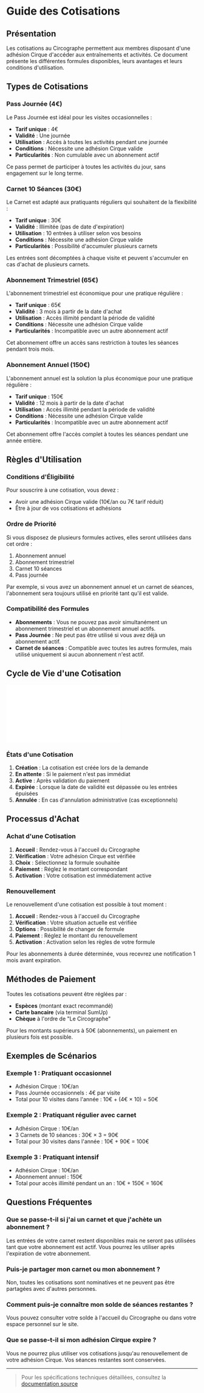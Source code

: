 # Guide des Cotisations

## Présentation

Les cotisations au Circographe permettent aux membres disposant d'une adhésion Cirque d'accéder aux entraînements et activités. Ce document présente les différentes formules disponibles, leurs avantages et leurs conditions d'utilisation.

## Types de Cotisations

### Pass Journée (4€)

Le Pass Journée est idéal pour les visites occasionnelles :

- **Tarif unique** : 4€
- **Validité** : Une journée
- **Utilisation** : Accès à toutes les activités pendant une journée
- **Conditions** : Nécessite une adhésion Cirque valide
- **Particularités** : Non cumulable avec un abonnement actif

Ce pass permet de participer à toutes les activités du jour, sans engagement sur le long terme.

### Carnet 10 Séances (30€)

Le Carnet est adapté aux pratiquants réguliers qui souhaitent de la flexibilité :

- **Tarif unique** : 30€
- **Validité** : Illimitée (pas de date d'expiration)
- **Utilisation** : 10 entrées à utiliser selon vos besoins
- **Conditions** : Nécessite une adhésion Cirque valide
- **Particularités** : Possibilité d'accumuler plusieurs carnets

Les entrées sont décomptées à chaque visite et peuvent s'accumuler en cas d'achat de plusieurs carnets.

### Abonnement Trimestriel (65€)

L'abonnement trimestriel est économique pour une pratique régulière :

- **Tarif unique** : 65€
- **Validité** : 3 mois à partir de la date d'achat
- **Utilisation** : Accès illimité pendant la période de validité
- **Conditions** : Nécessite une adhésion Cirque valide
- **Particularités** : Incompatible avec un autre abonnement actif

Cet abonnement offre un accès sans restriction à toutes les séances pendant trois mois.

### Abonnement Annuel (150€)

L'abonnement annuel est la solution la plus économique pour une pratique régulière :

- **Tarif unique** : 150€
- **Validité** : 12 mois à partir de la date d'achat
- **Utilisation** : Accès illimité pendant la période de validité
- **Conditions** : Nécessite une adhésion Cirque valide
- **Particularités** : Incompatible avec un autre abonnement actif

Cet abonnement offre l'accès complet à toutes les séances pendant une année entière.

## Règles d'Utilisation

### Conditions d'Éligibilité

Pour souscrire à une cotisation, vous devez :
- Avoir une adhésion Cirque valide (10€/an ou 7€ tarif réduit)
- Être à jour de vos cotisations et adhésions

### Ordre de Priorité

Si vous disposez de plusieurs formules actives, elles seront utilisées dans cet ordre :
1. Abonnement annuel
2. Abonnement trimestriel
3. Carnet 10 séances
4. Pass journée

Par exemple, si vous avez un abonnement annuel et un carnet de séances, l'abonnement sera toujours utilisé en priorité tant qu'il est valide.

### Compatibilité des Formules

- **Abonnements** : Vous ne pouvez pas avoir simultanément un abonnement trimestriel et un abonnement annuel actifs.
- **Pass Journée** : Ne peut pas être utilisé si vous avez déjà un abonnement actif.
- **Carnet de séances** : Compatible avec toutes les autres formules, mais utilisé uniquement si aucun abonnement n'est actif.

## Cycle de Vie d'une Cotisation

![Diagramme des états d'une cotisation](docs/business/images/cotisation_states.md)

### États d'une Cotisation

1. **Création** : La cotisation est créée lors de la demande
2. **En attente** : Si le paiement n'est pas immédiat
3. **Active** : Après validation du paiement
4. **Expirée** : Lorsque la date de validité est dépassée ou les entrées épuisées
5. **Annulée** : En cas d'annulation administrative (cas exceptionnels)

## Processus d'Achat

### Achat d'une Cotisation

1. **Accueil** : Rendez-vous à l'accueil du Circographe
2. **Vérification** : Votre adhésion Cirque est vérifiée
3. **Choix** : Sélectionnez la formule souhaitée
4. **Paiement** : Réglez le montant correspondant
5. **Activation** : Votre cotisation est immédiatement active

### Renouvellement

Le renouvellement d'une cotisation est possible à tout moment :

1. **Accueil** : Rendez-vous à l'accueil du Circographe
2. **Vérification** : Votre situation actuelle est vérifiée
3. **Options** : Possibilité de changer de formule
4. **Paiement** : Réglez le montant du renouvellement
5. **Activation** : Activation selon les règles de votre formule

Pour les abonnements à durée déterminée, vous recevrez une notification 1 mois avant expiration.

## Méthodes de Paiement

Toutes les cotisations peuvent être réglées par :
- **Espèces** (montant exact recommandé)
- **Carte bancaire** (via terminal SumUp)
- **Chèque** à l'ordre de "Le Circographe"

Pour les montants supérieurs à 50€ (abonnements), un paiement en plusieurs fois est possible.

## Exemples de Scénarios

### Exemple 1 : Pratiquant occasionnel
- Adhésion Cirque : 10€/an
- Pass Journée occasionnels : 4€ par visite
- Total pour 10 visites dans l'année : 10€ + (4€ × 10) = 50€

### Exemple 2 : Pratiquant régulier avec carnet
- Adhésion Cirque : 10€/an
- 3 Carnets de 10 séances : 30€ × 3 = 90€
- Total pour 30 visites dans l'année : 10€ + 90€ = 100€

### Exemple 3 : Pratiquant intensif
- Adhésion Cirque : 10€/an
- Abonnement annuel : 150€
- Total pour accès illimité pendant un an : 10€ + 150€ = 160€

## Questions Fréquentes

### Que se passe-t-il si j'ai un carnet et que j'achète un abonnement ?
Les entrées de votre carnet restent disponibles mais ne seront pas utilisées tant que votre abonnement est actif. Vous pourrez les utiliser après l'expiration de votre abonnement.

### Puis-je partager mon carnet ou mon abonnement ?
Non, toutes les cotisations sont nominatives et ne peuvent pas être partagées avec d'autres personnes.

### Comment puis-je connaître mon solde de séances restantes ?
Vous pouvez consulter votre solde à l'accueil du Circographe ou dans votre espace personnel sur le site.

### Que se passe-t-il si mon adhésion Cirque expire ?
Vous ne pourrez plus utiliser vos cotisations jusqu'au renouvellement de votre adhésion Cirque. Vos séances restantes sont conservées.

---

> Pour les spécifications techniques détaillées, consultez la [documentation source](../..../../requirements/1_métier/cotisation/regles.md) 